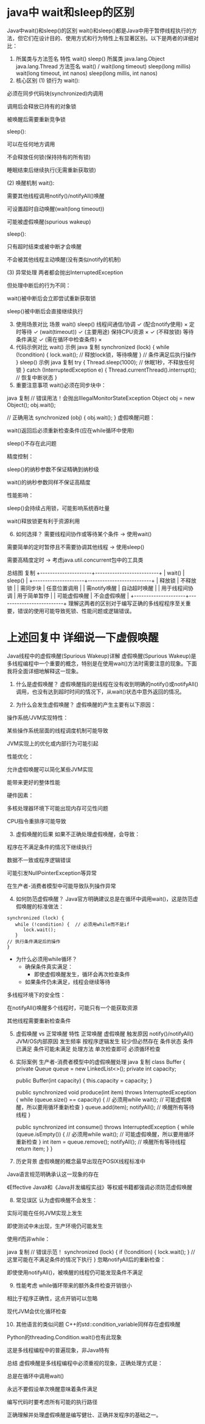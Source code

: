 # java中 wait和sleep的区别
Java中wait()和sleep()的区别
wait()和sleep()都是Java中用于暂停线程执行的方法，但它们在设计目的、使用方式和行为特性上有显著区别。以下是两者的详细对比：

1. 所属类与方法签名
   特性	wait()	sleep()
   所属类	java.lang.Object	java.lang.Thread
   方法签名	wait() / wait(long timeout)	sleep(long millis)
   wait(long timeout, int nanos)	sleep(long millis, int nanos)
2. 核心区别
   (1) 锁行为
   wait():

必须在同步代码块(synchronized)内调用

调用后会释放已持有的对象锁

被唤醒后需要重新竞争锁

sleep():

可以在任何地方调用

不会释放任何锁(保持持有的所有锁)

睡眠结束后继续执行(无需重新获取锁)

(2) 唤醒机制
wait():

需要其他线程调用notify()/notifyAll()唤醒

可设置超时自动唤醒(wait(long timeout))

可能被虚假唤醒(spurious wakeup)

sleep():

只有超时结束或被中断才会唤醒

不会被其他线程主动唤醒(没有类似notify的机制)

(3) 异常处理
两者都会抛出InterruptedException

但处理中断后的行为不同：

wait()被中断后会立即尝试重新获取锁

sleep()被中断后会直接继续执行

3. 使用场景对比
   场景	wait()	sleep()
   线程间通信/协调	✓ (配合notify使用)	×
   定时等待	✓ (wait(timeout))	✓ (主要用途)
   保持CPU资源	×	✓ (不释放锁)
   等待条件满足	✓ (需在循环中检查条件)	×
4. 代码示例对比
   wait() 示例
   java
   复制
   synchronized (lock) {
   while (!condition) {
   lock.wait();  // 释放lock锁，等待唤醒
   }
   // 条件满足后执行操作
   }
   sleep() 示例
   java
   复制
   try {
   Thread.sleep(1000);  // 休眠1秒，不释放任何锁
   } catch (InterruptedException e) {
   Thread.currentThread().interrupt();  // 恢复中断状态
   }
5. 重要注意事项
   wait()必须在同步块中：

java
复制
// 错误用法！会抛出IllegalMonitorStateException
Object obj = new Object();
obj.wait();

// 正确用法
synchronized (obj) {
obj.wait();
}
虚假唤醒问题：

wait()返回后必须重新检查条件(应在while循环中使用)

sleep()不存在此问题

精度控制：

sleep()的纳秒参数不保证精确到纳秒级

wait()的纳秒参数同样不保证高精度

性能影响：

sleep()会持续占用锁，可能影响系统吞吐量

wait()释放锁更有利于资源利用

6. 如何选择？
   需要线程间协作或等待某个条件 → 使用wait()

需要简单的定时暂停且不需要协调其他线程 → 使用sleep()

需要高精度定时 → 考虑java.util.concurrent包中的工具类

总结图
复制
+---------------------+--------------------------+
|       wait()        |         sleep()          |
+---------------------+--------------------------+
| 释放锁               | 不释放锁                 |
| 需同步块             | 任意位置调用             |
| 需notify唤醒         | 自动超时唤醒             |
| 用于线程间协调       | 用于简单暂停             |
| 可能虚假唤醒         | 不会虚假唤醒             |
+---------------------+--------------------------+
理解这两者的区别对于编写正确的多线程程序至关重要，错误的使用可能导致死锁、性能问题或逻辑错误。


# 上述回复中 详细说一下虚假唤醒
Java线程中的虚假唤醒(Spurious Wakeup)详解
虚假唤醒(Spurious Wakeup)是多线程编程中一个重要的概念，特别是在使用wait()方法时需要注意的现象。下面我将全面详细地解释这一现象。

1. 什么是虚假唤醒？
   虚假唤醒指的是线程在没有收到明确的notify()或notifyAll()调用，也没有达到超时时间的情况下，从wait()状态中意外返回的情况。

2. 为什么会发生虚假唤醒？
   虚假唤醒的产生主要有以下原因：

操作系统/JVM实现特性：

某些操作系统层面的线程调度机制可能导致

JVM实现上的优化或内部行为可能引起

性能优化：

允许虚假唤醒可以简化某些JVM实现

能带来更好的整体性能

硬件因素：

多核处理器环境下可能出现内存可见性问题

CPU指令重排序可能导致

3. 虚假唤醒的后果
   如果不正确处理虚假唤醒，会导致：

程序在不满足条件的情况下继续执行

数据不一致或程序逻辑错误

可能引发NullPointerException等异常

在生产者-消费者模型中可能导致队列操作异常

4. 如何防范虚假唤醒？
   Java官方明确建议总是在循环中调用wait()，这是防范虚假唤醒的标准做法：

```
synchronized (lock) {
   while (!condition) {  // 必须用while而不是if
      lock.wait();
   }
// 执行条件满足后的操作
}
```
* 为什么必须用while循环？
  * 确保条件真实满足：
    * 即使虚假唤醒发生，循环会再次检查条件
  * 如果条件仍未满足，线程会继续等待

多线程环境下的安全性：

在notifyAll()唤醒多个线程时，可能只有一个能获取资源

其他线程需要重新检查条件

5. 虚假唤醒 vs 正常唤醒
   特性	正常唤醒	虚假唤醒
   触发原因	notify()/notifyAll()	JVM/OS内部原因
   发生频率	按程序逻辑发生	较少但必然存在
   条件状态	条件已满足	条件可能未满足
   处理方法	单次检查即可	必须循环检查
6. 实际案例
   生产者-消费者模型中的虚假唤醒处理
   java
   复制
   class Buffer {
   private Queue<Integer> queue = new LinkedList<>();
   private int capacity;

   public Buffer(int capacity) {
   this.capacity = capacity;
   }

   public synchronized void produce(int item) throws InterruptedException {
   while (queue.size() == capacity) {  // 必须用while
   wait();  // 可能虚假唤醒，所以要用循环重新检查
   }
   queue.add(item);
   notifyAll();  // 唤醒所有等待线程
   }

   public synchronized int consume() throws InterruptedException {
   while (queue.isEmpty()) {  // 必须用while
   wait();  // 可能虚假唤醒，所以要用循环重新检查
   }
   int item = queue.remove();
   notifyAll();  // 唤醒所有等待线程
   return item;
   }
   }
7. 历史背景
   虚假唤醒的概念最早出现在POSIX线程标准中

Java语言规范明确承认这一现象的存在

《Effective Java》和《Java并发编程实战》等权威书籍都强调必须防范虚假唤醒

8. 常见误区
   认为虚假唤醒不会发生：

实际可能在任何JVM实现上发生

即使测试中未出现，生产环境仍可能发生

使用if而非while：

java
复制
// 错误示范！
synchronized (lock) {
if (!condition) {
lock.wait();
}
// 这里可能在不满足条件的情况下执行
}
忽略notifyAll后的重新检查：

即使使用notifyAll()，被唤醒的线程仍可能发现条件不满足

9. 性能考虑
   while循环带来的额外条件检查开销很小

相比于程序正确性，这点开销可以忽略

现代JVM会优化循环检查

10. 其他语言的类似问题
    C++的std::condition_variable同样存在虚假唤醒

Python的threading.Condition.wait()也有此现象

这是多线程编程中的普遍现象，非Java特有

总结
虚假唤醒是多线程编程中必须重视的现象，正确处理方式是：

总是在循环中调用wait()

永远不要假设单次唤醒意味着条件满足

编写代码时要考虑所有可能的执行路径

正确理解并处理虚假唤醒是编写健壮、正确并发程序的基础之一。
